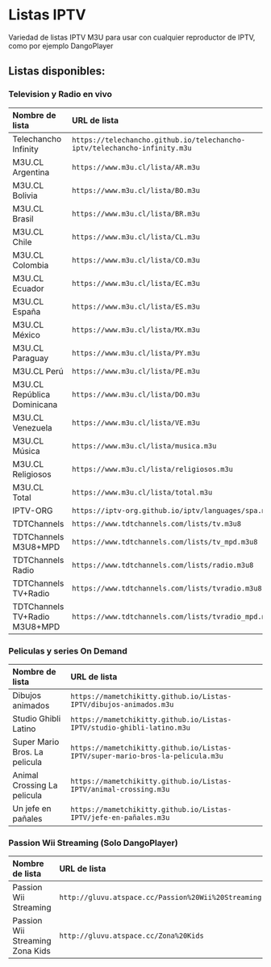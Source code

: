 # Listas IPTV
Variedad de listas IPTV M3U para usar con cualquier reproductor de IPTV, como por ejemplo DangoPlayer

## Listas disponibles:
### Television y Radio en vivo
<table>
  <thead>
    <tr><th align="left">Nombre de lista</th><th align="left">URL de lista</th></tr>
  </thead>
  <tbody>
    <tr><td>Telechancho Infinity</td><td nowrap><code>https://telechancho.github.io/telechancho-iptv/telechancho-infinity.m3u</code></td></tr>
    <tr><td>M3U.CL Argentina</td><td nowrap><code>https://www.m3u.cl/lista/AR.m3u</code></td></tr>
    <tr><td>M3U.CL Bolivia</td><td nowrap><code>https://www.m3u.cl/lista/BO.m3u</code></td></tr>
    <tr><td>M3U.CL Brasil</td><td nowrap><code>https://www.m3u.cl/lista/BR.m3u</code></td></tr>
    <tr><td>M3U.CL Chile</td><td nowrap><code>https://www.m3u.cl/lista/CL.m3u</code></td></tr>
    <tr><td>M3U.CL Colombia</td><td nowrap><code>https://www.m3u.cl/lista/CO.m3u</code></td></tr>
    <tr><td>M3U.CL Ecuador</td><td nowrap><code>https://www.m3u.cl/lista/EC.m3u</code></td></tr>
    <tr><td>M3U.CL España</td><td nowrap><code>https://www.m3u.cl/lista/ES.m3u</code></td></tr>
    <tr><td>M3U.CL México</td><td nowrap><code>https://www.m3u.cl/lista/MX.m3u</code></td></tr>
    <tr><td>M3U.CL Paraguay</td><td nowrap><code>https://www.m3u.cl/lista/PY.m3u</code></td></tr>
    <tr><td>M3U.CL Perú</td><td nowrap><code>https://www.m3u.cl/lista/PE.m3u</code></td></tr>
    <tr><td>M3U.CL República Dominicana</td><td nowrap><code>https://www.m3u.cl/lista/DO.m3u</code></td></tr>
    <tr><td>M3U.CL Venezuela</td><td nowrap><code>https://www.m3u.cl/lista/VE.m3u</code></td></tr>
    <tr><td>M3U.CL Música</td><td nowrap><code>https://www.m3u.cl/lista/musica.m3u</code></td></tr>
    <tr><td>M3U.CL Religiosos</td><td nowrap><code>https://www.m3u.cl/lista/religiosos.m3u</code></td></tr>
    <tr><td>M3U.CL Total</td><td nowrap><code>https://www.m3u.cl/lista/total.m3u</code></td></tr>
    <tr><td>IPTV-ORG</td><td nowrap><code>https://iptv-org.github.io/iptv/languages/spa.m3u</code></td></tr>
    <tr><td>TDTChannels</td><td nowrap><code>https://www.tdtchannels.com/lists/tv.m3u8</code></td></tr>
    <tr><td>TDTChannels M3U8+MPD</td><td nowrap><code>https://www.tdtchannels.com/lists/tv_mpd.m3u8</code></td></tr>
    <tr><td>TDTChannels Radio</td><td nowrap><code>https://www.tdtchannels.com/lists/radio.m3u8</code></td></tr>
    <tr><td>TDTChannels TV+Radio</td><td nowrap><code>https://www.tdtchannels.com/lists/tvradio.m3u8</code></td></tr>
    <tr><td>TDTChannels TV+Radio M3U8+MPD</td><td nowrap><code>https://www.tdtchannels.com/lists/tvradio_mpd.m3u8</code></td></tr>
  </tbody>
</table>

### Peliculas y series On Demand
<table>
  <thead>
    <tr><th align="left">Nombre de lista</th><th align="left">URL de lista</th></tr>
  </thead>
  <tbody>
    <tr><td>Dibujos animados</td><td nowrap><code>https://mametchikitty.github.io/Listas-IPTV/dibujos-animados.m3u</code></td></tr>
    <tr><td>Studio Ghibli Latino</td><td nowrap><code>https://mametchikitty.github.io/Listas-IPTV/studio-ghibli-latino.m3u</code></td></tr>
    <tr><td>Super Mario Bros. La pelicula</td><td nowrap><code>https://mametchikitty.github.io/Listas-IPTV/super-mario-bros-la-pelicula.m3u</code></td></tr>
    <tr><td>Animal Crossing La pelicula</td><td nowrap><code>https://mametchikitty.github.io/Listas-IPTV/animal-crossing.m3u</code></td></tr>
        <tr><td>Un jefe en pañales</td><td nowrap><code>https://mametchikitty.github.io/Listas-IPTV/jefe-en-pañales.m3u</code></td></tr>
  </tbody>
</table>

### Passion Wii Streaming (Solo DangoPlayer)
<table>
  <thead>
    <tr><th align="left">Nombre de lista</th><th align="left">URL de lista</th></tr>
  </thead>
  <tbody>
    <tr><td>Passion Wii Streaming</td><td nowrap><code>http://gluvu.atspace.cc/Passion%20Wii%20Streaming</code></td></tr>
<tr><td>Passion Wii Streaming Zona Kids</td><td nowrap><code>http://gluvu.atspace.cc/Zona%20Kids</code></td></tr>

  </tbody>
</table>
